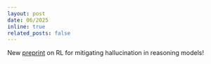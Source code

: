 ```yaml
---
layout: post
date: 06/2025
inline: true
related_posts: false
---
```


New [preprint](https://arxiv.org/pdf/2510.17733) on RL for mitigating hallucination in reasoning models!